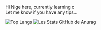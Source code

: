 Hi Nige here, 
currently learning c <br>
Let me know if you have any tips...



![Top Langs](https://github-readme-stats.vercel.app/api/top-langs/?username=NigeParis&theme=tokyonight)
![Les Stats GitHub de Anurag](https://github-readme-stats.vercel.app/api?username=NigeParis&show_icons=true&theme=radical&hide=ruff)
